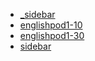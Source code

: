 - [_sidebar](/听力/EnglishPod)
- [englishpod1-10](/听力/EnglishPod/englishpod1-10.md)
- [englishpod1-30](/听力/EnglishPod/englishpod1-30.md)
- [sidebar](/听力/EnglishPod/sidebar.md)
